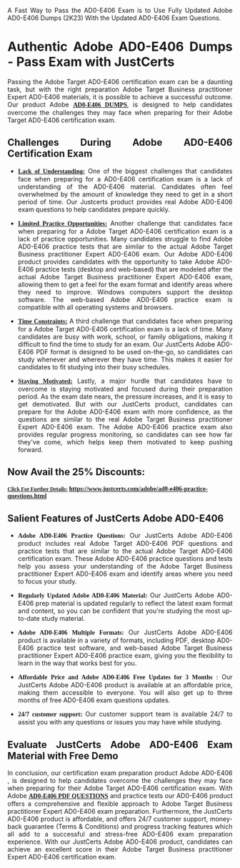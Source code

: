 <p dir="auto" style="text-align: justify;">A Fast Way to Pass the AD0-E406 Exam is to Use Fully Updated Adobe AD0-E406 Dumps (2K23) With the Updated AD0-E406 Exam Questions.</p>

<h1 style="text-align: justify;"><strong>Authentic Adobe AD0-E406 Dumps - Pass Exam with JustCerts</strong></h1>

<p style="text-align: justify;">Passing the Adobe Target AD0-E406 certification exam can be a daunting task, but with the right preparation Adobe Target Business practitioner Expert AD0-E406 materials, it is possible to achieve a successful outcome. Our product Adobe <strong><a href="https://www.justcerts.com/adobe/ad0-e406-practice-questions.html"><span style="font-family:Georgia,serif;"><u>AD0-E406 DUMPS</u></span></a></strong>, is designed to help candidates overcome the challenges they may face when preparing for their Adobe Target AD0-E406 certification exam.</p>

<h2 style="text-align: justify;"><strong>Challenges During Adobe AD0-E406 Certification Exam</strong></h2>

<ul>
	<li style="text-align: justify;"><u><span style="font-family:Georgia,serif;"><strong>Lack of Understanding:</strong></span></u> One of the biggest challenges that candidates face when preparing for a AD0-E406 certification exam is a lack of understanding of the AD0-E406 material. Candidates often feel overwhelmed by the amount of knowledge they need to get in a short period of time. Our Justcerts product provides real Adobe AD0-E406 exam questions to help candidates prepare quickly.</li>
</ul>

<ul>
	<li style="text-align: justify;"><u><span style="font-family:Georgia,serif;"><strong>Limited Practice Opportunities:</strong></span></u> Another challenge that candidates face when preparing for a Adobe Target AD0-E406 certification exam is a lack of practice opportunities. Many candidates struggle to find Adobe AD0-E406 practice tests that are similar to the actual Adobe Target Business practitioner Expert AD0-E406 exam. Our Adobe AD0-E406 product provides candidates with the opportunity to take Adobe AD0-E406 practice tests (desktop and web-based) that are modeled after the actual Adobe Target Business practitioner Expert AD0-E406 exam, allowing them to get a feel for the exam format and identify areas where they need to improve. Windows computers support the desktop software. The web-based Adobe AD0-E406 practice exam is compatible with all operating systems and browsers.</li>
</ul>

<ul>
	<li style="text-align: justify;"><u><span style="font-family:Georgia,serif;"><strong>Time Constraints:</strong></span></u> A third challenge that candidates face when preparing for a Adobe Target AD0-E406 certification exam is a lack of time. Many candidates are busy with work, school, or family obligations, making it difficult to find the time to study for an exam. Our JustCerts Adobe AD0-E406 PDF format is designed to be used on-the-go, so candidates can study whenever and wherever they have time. This makes it easier for candidates to fit studying into their busy schedules.</li>
</ul>

<ul>
	<li style="text-align: justify;"><u><span style="font-family:Georgia,serif;"><strong>Staying Motivated:</strong></span></u> Lastly, a major hurdle that candidates have to overcome is staying motivated and focused during their preparation period. As the exam date nears, the pressure increases, and it is easy to get demotivated. But with our JustCerts product, candidates can prepare for the Adobe AD0-E406 exam with more confidence, as the questions are similar to the real Adobe Target Business practitioner Expert AD0-E406 exam. The Adobe AD0-E406 practice exam also provides regular progress monitoring, so candidates can see how far they've come, which helps keep them motivated to keep pushing forward.</li>
</ul>

<h2 style="text-align: justify;"><strong>Now Avail the 25% Discounts:</strong></h2>

<p><span style="font-size:12px;"><u><span style="font-family:Georgia,serif;"><strong>Click For Further Details:</strong></span></u></span><span style="font-size:14px;"><span style="font-family:Georgia,serif;"><strong> <a href="https://www.justcerts.com/adobe/ad0-e406-practice-questions.html">https://www.justcerts.com/adobe/ad0-e406-practice-questions.html</a></strong></span></span></p>

<h2 style="text-align: justify;"><strong>Salient Features of JustCerts Adobe AD0-E406</strong></h2>

<ul>
	<li style="text-align: justify;"><span style="font-family:Georgia,serif;"><strong>Adobe AD0-E406 Practice Questions:</strong></span> Our JustCerts Adobe AD0-E406 product includes real Adobe Target AD0-E406 PDF questions and practice tests that are similar to the actual Adobe Target AD0-E406 certification exam. These Adobe AD0-E406 practice questions and tests help you assess your understanding of the Adobe Target Business practitioner Expert AD0-E406 exam and identify areas where you need to focus your study.</li>
</ul>

<ul>
	<li style="text-align: justify;"><span style="font-family:Georgia,serif;"><strong>Regularly Updated Adobe AD0-E406 Material:</strong></span> Our JustCerts Adobe AD0-E406 prep material is updated regularly to reflect the latest exam format and content, so you can be confident that you're studying the most up-to-date study material.</li>
</ul>

<ul>
	<li style="text-align: justify;"><span style="font-family:Georgia,serif;"><strong>Adobe AD0-E406 Multiple Formats:</strong></span> Our JustCerts Adobe AD0-E406 product is available in a variety of formats, including PDF, desktop AD0-E406 practice test software, and web-based Adobe Target Business practitioner Expert AD0-E406 practice exam, giving you the flexibility to learn in the way that works best for you.</li>
</ul>

<ul>
	<li style="text-align: justify;"><span style="font-family:Georgia,serif;"><strong>Affordable Price and Adobe AD0-E406 Free Updates for 3 Months</strong></span> : Our JustCerts Adobe AD0-E406 product is available at an affordable price, making them accessible to everyone. You will also get up to three months of free AD0-E406 exam questions updates.</li>
</ul>

<ul>
	<li style="text-align: justify;"><span style="font-family:Georgia,serif;"><strong>24/7 customer support:</strong></span> Our customer support team is available 24/7 to assist you with any questions or issues you may have while studying.</li>
</ul>

<h2 style="text-align: justify;"><strong>Evaluate JustCerts Adobe AD0-E406 Exam Material with Free Demo</strong></h2>

<p style="text-align: justify;">In conclusion, our certification exam preparation product Adobe AD0-E406 , is designed to help candidates overcome the challenges they may face when preparing for their Adobe Target AD0-E406 certification exam. With Adobe <a href="https://www.justcerts.com/adobe/ad0-e406-practice-questions.html"><u><strong><span style="font-family:Georgia,serif;">AD0-E406 PDF QUESTIONS</span></strong></u></a> and practice tests our AD0-E406 product offers a comprehensive and flexible approach to Adobe Target Business practitioner Expert AD0-E406 exam preparation. Furthermore, the JustCerts AD0-E406 product is affordable, and offers 24/7 customer support, money-back guarantee (Terms & Conditions) and progress tracking features which all add to a successful and stress-free AD0-E406 exam preparation experience. With our JustCerts Adobe AD0-E406 product, candidates can achieve an excellent score in their Adobe Target Business practitioner Expert AD0-E406 certification exam.</p>
